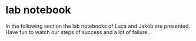 # lab notebook
In the following section the lab notebooks of Luca and Jakob are presented. Have fun to watch our steps of success and a lot of failure...

